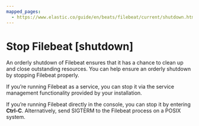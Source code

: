 ```yaml
---
mapped_pages:
  - https://www.elastic.co/guide/en/beats/filebeat/current/shutdown.html
---
```


# Stop Filebeat [shutdown]

An orderly shutdown of Filebeat ensures that it has a chance to clean up and close outstanding resources. You can help ensure an orderly shutdown by stopping Filebeat properly.

If you’re running Filebeat as a service, you can stop it via the service management functionality provided by your installation.

If you’re running Filebeat directly in the console, you can stop it by entering **Ctrl-C**. Alternatively, send SIGTERM to the Filebeat process on a POSIX system.


